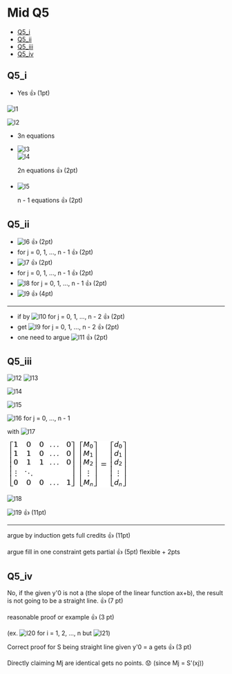 Mid Q5
===

<!-- TOC -->
- [Q5_i](#Q5_i)
- [Q5_ii](#Q5_ii)
- [Q5_iii](#Q5_iii)
- [Q5_iv](#Q5_iv)
<!-- /TOC -->

## Q5_i

- Yes :+1: (1pt)

![l1]

![l2]

- 3n equations 

- ![l3]  
  ![l4] 
  
  2n equations :+1: (2pt)
- ![l5]

  n - 1 equations :+1: (2pt)

[l1]: http://chart.apis.google.com/chart?cht=tx&chl=(x_0,\\,y_0),\dots,(x_n,\\,y_n),\\,x_0<x_1<\dots<x_n
[l2]: http://chart.apis.google.com/chart?cht=tx&chl=S_j(x)=\alpha_j%2B\beta_j(x-x_j)%2Br_j(x-x_j)^2
[l3]: http://chart.apis.google.com/chart?cht=tx&chl=S_j(x_{j%2B1})=S_{j%2B1}(x_{j%2B1})=y_{j+%2B1},\\,j=0,\dots,n-2
[l4]: http://chart.apis.google.com/chart?cht=tx&chl=S_0(x_0)=y_0,\\,S_{n-1}(x_n)=y_n
[l5]: http://chart.apis.google.com/chart?cht=tx&chl=S'_j(x_{j%2B1})=S'_{j%2B1}(x_{j%2B1}),\\,j=0,1,\dots,n-2

## Q5_ii

- ![l6] :+1: (2pt)
- for j = 0, 1, ..., n - 1 :+1: (2pt)
- ![l7] :+1: (2pt)
- for j = 0, 1, ..., n - 1 :+1: (2pt)
- ![l8]
  for j = 0, 1, ..., n - 1 :+1: (2pt)
- ![l9] :+1: (4pt)

***

- if by ![l10] 
for j = 0, 1, ..., n - 2 :+1: (2pt)
- get ![l9] for j = 0, 1, ..., n - 2 :+1: (2pt)
- one need to argue ![l11] :+1: (2pt)
    

[l6]: http://chart.apis.google.com/chart?cht=tx&chl=S_j(x_j)=y_j\rightarrow\\,\alpha_j=y_j
[l7]: http://chart.apis.google.com/chart?cht=tx&chl=S'_j(x_j)=M_j\rightarrow\\,\beta_j=M_j
[l8]: http://chart.apis.google.com/chart?cht=tx&chl=S'_j(x_{j%2B1})=M_{j%2B1}\\,\rightarrow\\,\beta_j%2B2r_j(x_{j%2B1}-X_j)=M_{j%2B1}
[l9]: http://chart.apis.google.com/chart?cht=tx&chl=r_j=\frac{M_{j%2B1}-M_j}{2(x_{j%2B1}-x_j)}
[l10]: http://chart.apis.google.com/chart?cht=tx&chl=\textit{\\,S'_j(x_{j%2B1})=S'_{j%2B1}(x_{j%2B1})}
[l11]: http://chart.apis.google.com/chart?cht=tx&chl=r_{n-1}=\frac{M_{n}-M_{n-1}}{2(X_{n}-x_{n-1})}

## Q5_iii

![l12]
![l13]

![l14]

![l15]

![l16]
for j = 0, ..., n - 1

with  ![l17]

![cubic](images/image1.png)

![l18]

![l19] :+1: (11pt)

***

argue by induction gets full credits :+1: (11pt)

argue fill in one constraint gets partial :+1: (5pt) flexible + 2pts

[l12]: http://chart.apis.google.com/chart?cht=tx&chl=S_j(x)=\alpha_j%2B\beta_j(x-x_j)%2Br_j(x-x_j)^2
[l13]: http://chart.apis.google.com/chart?cht=tx&chl=x\in[x_j,\\,x_{j%2B1}]\\,n=0,1,\dots,n-1
[l14]: http://chart.apis.google.com/chart?cht=tx&chl=S_j(x)=\alpha_j%2BM_j(x-x_j)%2B\frac{M_{j%2B1}-M_j}{2(x_{j%2B1}-x_j)}(x-x_j)^2
[l15]: http://chart.apis.google.com/chart?cht=tx&chl=y_{j%2B1}=y_j%2BM_j(x-x_j)%2B\frac{M_{j%2B1}-M_j}{2}(x_{j+1}-x_j)
[l16]: http://chart.apis.google.com/chart?cht=tx&chl=\frac{2(y_{j%2B1}-y_j)}{x_{j%2B1}-x_j}=M_j%2BM_{j%2B1}
[l17]: http://chart.apis.google.com/chart?cht=tx&chl=M_0=y'_0
[l18]: http://chart.apis.google.com/chart?cht=tx&chl=A\vec{M}=\vec{d}
[l19]: http://chart.apis.google.com/chart?cht=tx&chl=det(A)>0


## Q5_iv

No, if the given y'0 is not a (the slope of the linear function ax+b), the result is not 
going to be a straight line. :+1: (7 pt) 

reasonable proof or example :+1: (3 pt)

(ex. ![l20] for i = 1, 2, ..., n but ![l21])

[l20]: http://chart.apis.google.com/chart?cht=tx&chl=d_i=2a
[l21]: http://chart.apis.google.com/chart?cht=tx&chl=d_0\neq2a

Correct proof for S being straight line given y'0 = a gets :+1: (3 pt)

Directly claiming Mj are identical gets no points. :worried: (since Mj = S'(xj))